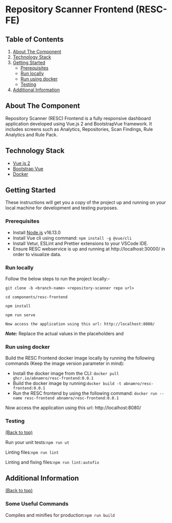 # Repository Scanner Frontend (RESC-FE)

<!-- TABLE OF CONTENTS -->
## Table of Contents
1. [About The Component](#about-the-component)
2. [Technology Stack](#technology-stack)
3. [Getting Started](#getting-started)
    - [Prerequisites](#prerequisites)
    - [Run locally](#run-locally)
    - [Run using docker](#run-using-docker)
    - [Testing](#testing)
4. [Additional Information](#additional-information)

<!-- ABOUT THE COMPONENT -->
## About The Component
Repository Scanner (RESC) Frontend is a fully responsive dashboard application developed using Vue.js 2 and BootstrapVue framework. It includes screens such as Analytics, Repositories, Scan Findings, Rule Analytics and Rule Pack.

<!-- TECHNOLOGY STACK -->
## Technology Stack
- [Vue js 2](https://v2.vuejs.org/)
- [Bootstrap Vue](https://bootstrap-vue.org/)
- [Docker](https://www.docker.com/)

<!-- GETTING STARTED -->
## Getting Started

These instructions will get you a copy of the project up and running on your local machine for development and testing purposes.

### Prerequisites
- Install [Node.js](https://nodejs.org/en/) v16.13.0
- Install Vue cli using command: `npm install -g @vue/cli`  
- Install Vetur, ESLint and Prettier extensions to your VSCode IDE. 
- Ensure RESC webservice is up and running at http://localhost:30000/ in order to visualize data.

### Run locally

Follow the below steps to run the project locally:-
```
git clone -b <branch-name> <repository-scanner repo url>

cd components/resc-frontend

npm install

npm run serve

Now access the application using this url: http://localhost:8080/
```
***Note:***  Replace the actual values in the placeholders <branch-name> and <repository-scanner repo url>

### Run using docker

Build the RESC Frontend docker image locally by running the following commands (Keep the image version parameter in mind):

- Install the docker image from the CLI: `docker pull ghcr.io/abnamro/resc-frontend:0.0.1`
- Build the docker image by running:`docker build -t abnamro/resc-frontend:0.0.1`
- Run the RESC frontend by using the following command: `docker run --name resc-frontend abnamro/resc-frontend:0.0.1`

Now access the application using this url: http://localhost:8080/

### Testing
[(Back to top)](#table-of-contents)

Run your unit tests:```npm run ut```

Linting files:```npm run lint```

Linting and fixing files:```npm run lint:autofix```

## Additional Information
[(Back to top)](#table-of-contents)  

### Some Useful Commands
Compiles and minifies for production:```npm run build```
